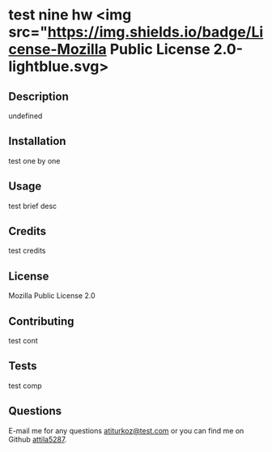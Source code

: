 
# test nine hw <img src="https://img.shields.io/badge/License-Mozilla Public License 2.0-lightblue.svg>
## Description
undefined
## Installation
test one by one
## Usage
test brief desc
## Credits
test credits
## License
Mozilla Public License 2.0
## Contributing
test cont
## Tests
test comp
## Questions
E-mail me for any questions [atiturkoz@test.com](mailto:atiturkoz@test.com) or you can find me on Github [attila5287](https://github.com/attila5287).